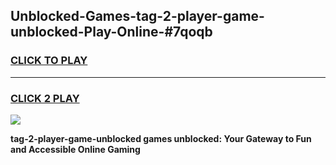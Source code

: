 
## Unblocked-Games-tag-2-player-game-unblocked-Play-Online-#7qoqb
<h3>
<a href="https://premium.freeplayer.one?title=tag-2-player-game-unblocked&ref=27F">CLICK TO PLAY</a></h3>
<hr>

<h3>
<a href="https://premium.freeplayer.one?title=tag-2-player-game-unblocked&ref=27F">CLICK 2 PLAY</a>
  
</h3>

<a href="https://premium.freeplayer.one?title=tag-2-player-game-unblocked&ref=27F"><img src="https://clearcache.store/games.png"></a>


**tag-2-player-game-unblocked games unblocked: Your Gateway to Fun and Accessible Online Gaming**
